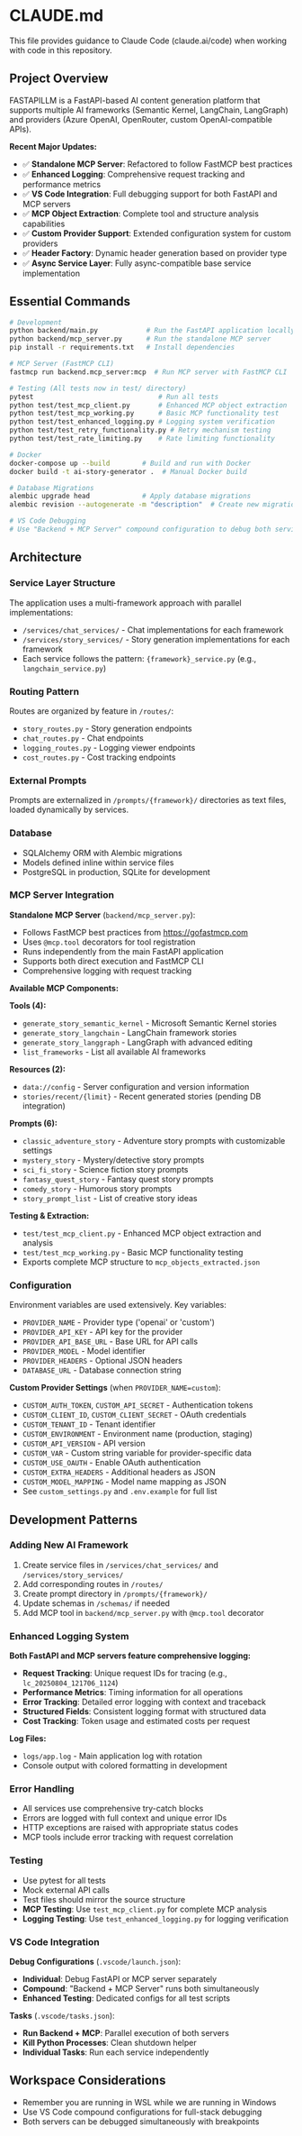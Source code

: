 # CLAUDE.md

This file provides guidance to Claude Code (claude.ai/code) when working with code in this repository.

## Project Overview

FASTAPILLM is a FastAPI-based AI content generation platform that supports multiple AI frameworks (Semantic Kernel, LangChain, LangGraph) and providers (Azure OpenAI, OpenRouter, custom OpenAI-compatible APIs).

**Recent Major Updates:**
- ✅ **Standalone MCP Server**: Refactored to follow FastMCP best practices
- ✅ **Enhanced Logging**: Comprehensive request tracking and performance metrics
- ✅ **VS Code Integration**: Full debugging support for both FastAPI and MCP servers
- ✅ **MCP Object Extraction**: Complete tool and structure analysis capabilities
- ✅ **Custom Provider Support**: Extended configuration system for custom providers
- ✅ **Header Factory**: Dynamic header generation based on provider type
- ✅ **Async Service Layer**: Fully async-compatible base service implementation

## Essential Commands

```bash
# Development
python backend/main.py            # Run the FastAPI application locally
python backend/mcp_server.py      # Run the standalone MCP server
pip install -r requirements.txt   # Install dependencies

# MCP Server (FastMCP CLI)
fastmcp run backend.mcp_server:mcp  # Run MCP server with FastMCP CLI

# Testing (All tests now in test/ directory)
pytest                               # Run all tests
python test/test_mcp_client.py       # Enhanced MCP object extraction
python test/test_mcp_working.py      # Basic MCP functionality test
python test/test_enhanced_logging.py # Logging system verification
python test/test_retry_functionality.py # Retry mechanism testing
python test/test_rate_limiting.py    # Rate limiting functionality

# Docker
docker-compose up --build        # Build and run with Docker
docker build -t ai-story-generator .  # Manual Docker build

# Database Migrations
alembic upgrade head             # Apply database migrations
alembic revision --autogenerate -m "description"  # Create new migration

# VS Code Debugging
# Use "Backend + MCP Server" compound configuration to debug both services
```

## Architecture

### Service Layer Structure
The application uses a multi-framework approach with parallel implementations:
- `/services/chat_services/` - Chat implementations for each framework
- `/services/story_services/` - Story generation implementations for each framework
- Each service follows the pattern: `{framework}_service.py` (e.g., `langchain_service.py`)

### Routing Pattern
Routes are organized by feature in `/routes/`:
- `story_routes.py` - Story generation endpoints
- `chat_routes.py` - Chat endpoints
- `logging_routes.py` - Logging viewer endpoints
- `cost_routes.py` - Cost tracking endpoints

### External Prompts
Prompts are externalized in `/prompts/{framework}/` directories as text files, loaded dynamically by services.

### Database
- SQLAlchemy ORM with Alembic migrations
- Models defined inline within service files
- PostgreSQL in production, SQLite for development

### MCP Server Integration
**Standalone MCP Server** (`backend/mcp_server.py`):
- Follows FastMCP best practices from https://gofastmcp.com
- Uses `@mcp.tool` decorators for tool registration
- Runs independently from the main FastAPI application
- Supports both direct execution and FastMCP CLI
- Comprehensive logging with request tracking

**Available MCP Components:**

**Tools (4):**
- `generate_story_semantic_kernel` - Microsoft Semantic Kernel stories
- `generate_story_langchain` - LangChain framework stories
- `generate_story_langgraph` - LangGraph with advanced editing
- `list_frameworks` - List all available AI frameworks

**Resources (2):**
- `data://config` - Server configuration and version information
- `stories/recent/{limit}` - Recent generated stories (pending DB integration)

**Prompts (6):**
- `classic_adventure_story` - Adventure story prompts with customizable settings
- `mystery_story` - Mystery/detective story prompts
- `sci_fi_story` - Science fiction story prompts
- `fantasy_quest_story` - Fantasy quest story prompts
- `comedy_story` - Humorous story prompts
- `story_prompt_list` - List of creative story ideas

**Testing & Extraction:**
- `test/test_mcp_client.py` - Enhanced MCP object extraction and analysis
- `test/test_mcp_working.py` - Basic MCP functionality testing
- Exports complete MCP structure to `mcp_objects_extracted.json`

### Configuration
Environment variables are used extensively. Key variables:
- `PROVIDER_NAME` - Provider type ('openai' or 'custom')
- `PROVIDER_API_KEY` - API key for the provider
- `PROVIDER_API_BASE_URL` - Base URL for API calls
- `PROVIDER_MODEL` - Model identifier
- `PROVIDER_HEADERS` - Optional JSON headers
- `DATABASE_URL` - Database connection string

**Custom Provider Settings** (when `PROVIDER_NAME=custom`):
- `CUSTOM_AUTH_TOKEN`, `CUSTOM_API_SECRET` - Authentication tokens
- `CUSTOM_CLIENT_ID`, `CUSTOM_CLIENT_SECRET` - OAuth credentials
- `CUSTOM_TENANT_ID` - Tenant identifier
- `CUSTOM_ENVIRONMENT` - Environment name (production, staging)
- `CUSTOM_API_VERSION` - API version
- `CUSTOM_VAR` - Custom string variable for provider-specific data
- `CUSTOM_USE_OAUTH` - Enable OAuth authentication
- `CUSTOM_EXTRA_HEADERS` - Additional headers as JSON
- `CUSTOM_MODEL_MAPPING` - Model name mapping as JSON
- See `custom_settings.py` and `.env.example` for full list

## Development Patterns

### Adding New AI Framework
1. Create service files in `/services/chat_services/` and `/services/story_services/`
2. Add corresponding routes in `/routes/`
3. Create prompt directory in `/prompts/{framework}/`
4. Update schemas in `/schemas/` if needed
5. Add MCP tool in `backend/mcp_server.py` with `@mcp.tool` decorator

### Enhanced Logging System
**Both FastAPI and MCP servers feature comprehensive logging:**
- **Request Tracking**: Unique request IDs for tracing (e.g., `lc_20250804_121706_1124`)
- **Performance Metrics**: Timing information for all operations
- **Error Tracking**: Detailed error logging with context and traceback
- **Structured Fields**: Consistent logging format with structured data
- **Cost Tracking**: Token usage and estimated costs per request

**Log Files:**
- `logs/app.log` - Main application log with rotation
- Console output with colored formatting in development

### Error Handling
- All services use comprehensive try-catch blocks
- Errors are logged with full context and unique error IDs
- HTTP exceptions are raised with appropriate status codes
- MCP tools include error tracking with request correlation

### Testing
- Use pytest for all tests
- Mock external API calls
- Test files should mirror the source structure
- **MCP Testing**: Use `test_mcp_client.py` for complete MCP analysis
- **Logging Testing**: Use `test_enhanced_logging.py` for logging verification

### VS Code Integration
**Debug Configurations** (`.vscode/launch.json`):
- **Individual**: Debug FastAPI or MCP server separately
- **Compound**: "Backend + MCP Server" runs both simultaneously
- **Enhanced Testing**: Dedicated configs for all test scripts

**Tasks** (`.vscode/tasks.json`):
- **Run Backend + MCP**: Parallel execution of both servers
- **Kill Python Processes**: Clean shutdown helper
- **Individual Tasks**: Run each service independently

## Workspace Considerations
- Remember you are running in WSL while we are running in Windows
- Use VS Code compound configurations for full-stack debugging
- Both servers can be debugged simultaneously with breakpoints